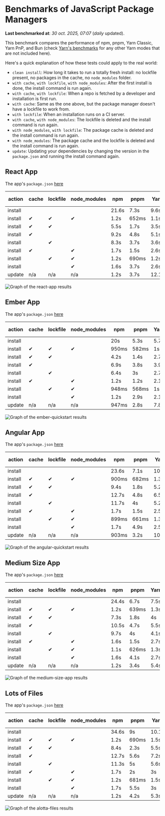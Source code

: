 # Benchmarks of JavaScript Package Managers

**Last benchmarked at**: _30 oct. 2025, 07:07_ (_daily_ updated).

This benchmark compares the performance of npm, pnpm, Yarn Classic, Yarn PnP, and Bun (check [Yarn's benchmarks](https://yarnpkg.com/benchmarks) for any other Yarn modes that are not included here).

Here's a quick explanation of how these tests could apply to the real world:

- `clean install`: How long it takes to run a totally fresh install: no lockfile present, no packages in the cache, no `node_modules` folder.
- `with cache`, `with lockfile`, `with node_modules`: After the first install is done, the install command is run again.
- `with cache`, `with lockfile`: When a repo is fetched by a developer and installation is first run.
- `with cache`: Same as the one above, but the package manager doesn't have a lockfile to work from.
- `with lockfile`: When an installation runs on a CI server.
- `with cache`, `with node_modules`: The lockfile is deleted and the install command is run again.
- `with node_modules`, `with lockfile`: The package cache is deleted and the install command is run again.
- `with node_modules`: The package cache and the lockfile is deleted and the install command is run again.
- `update`: Updating your dependencies by changing the version in the `package.json` and running the install command again.

## React App

The app's `package.json` [here](./fixtures/react-app/package.json)

| action  | cache | lockfile | node_modules| npm | pnpm | Yarn | Yarn PnP | Bun |
| ---     | ---   | ---      | ---         | --- | ---  | ---  | ---      | --- |
| install |       |          |             | 21.6s | 7.3s | 9.6s | 2.7s | 1.5s |
| install | ✔     | ✔        | ✔           | 1.2s | 652ms | 1.1s | n/a | 34ms |
| install | ✔     | ✔        |             | 5.5s | 1.7s | 3.5s | 990ms | 436ms |
| install | ✔     |          |             | 9.2s | 4.8s | 5.1s | 2.3s | 416ms |
| install |       | ✔        |             | 8.3s | 3.7s | 3.6s | 983ms | 415ms |
| install | ✔     |          | ✔           | 1.7s | 1.5s | 2.6s | n/a | 34ms |
| install |       | ✔        | ✔           | 1.2s | 690ms | 1.2s | n/a | 31ms |
| install |       |          | ✔           | 1.6s | 3.7s | 2.6s | n/a | 31ms |
| update  | n/a | n/a | n/a | 1.2s | 3.7s | 12.1s | 3.1s | 34ms |

<img alt="Graph of the react-app results" src="results/img/react-app.svg" />

## Ember App

The app's `package.json` [here](./fixtures/ember-quickstart/package.json)

| action  | cache | lockfile | node_modules| npm | pnpm | Yarn | Yarn PnP | Bun |
| ---     | ---   | ---      | ---         | --- | ---  | ---  | ---      | --- |
| install |       |          |             | 20s | 5.3s | 5.7s | 2.3s | 1.1s |
| install | ✔     | ✔        | ✔           | 950ms | 582ms | 1s | n/a | 27ms |
| install | ✔     | ✔        |             | 4.2s | 1.4s | 2.7s | 860ms | 328ms |
| install | ✔     |          |             | 6.9s | 3.8s | 3.9s | 2s | 326ms |
| install |       | ✔        |             | 6.4s | 3s | 2.7s | 859ms | 326ms |
| install | ✔     |          | ✔           | 1.2s | 1.2s | 2.1s | n/a | 26ms |
| install |       | ✔        | ✔           | 948ms | 568ms | 1s | n/a | 24ms |
| install |       |          | ✔           | 1.2s | 2.9s | 2.1s | n/a | 24ms |
| update  | n/a | n/a | n/a | 947ms | 2.8s | 7.8s | 2.8s | 27ms |

<img alt="Graph of the ember-quickstart results" src="results/img/ember-quickstart.svg" />

## Angular App

The app's `package.json` [here](./fixtures/angular-quickstart/package.json)

| action  | cache | lockfile | node_modules| npm | pnpm | Yarn | Yarn PnP | Bun |
| ---     | ---   | ---      | ---         | --- | ---  | ---  | ---      | --- |
| install |       |          |             | 23.6s | 7.1s | 10.7s | 2.8s | 1.7s |
| install | ✔     | ✔        | ✔           | 900ms | 682ms | 1.3s | n/a | 28ms |
| install | ✔     | ✔        |             | 9.4s | 1.8s | 5.2s | 1.2s | 840ms |
| install | ✔     |          |             | 12.7s | 4.8s | 6.5s | 2.3s | 818ms |
| install |       | ✔        |             | 11.7s | 4s | 5.2s | 1.2s | 823ms |
| install | ✔     |          | ✔           | 1.7s | 1.5s | 2.5s | n/a | 28ms |
| install |       | ✔        | ✔           | 899ms | 661ms | 1.3s | n/a | 25ms |
| install |       |          | ✔           | 1.7s | 4.9s | 2.5s | n/a | 25ms |
| update  | n/a | n/a | n/a | 903ms | 3.2s | 10s | 2.7s | 33ms |

<img alt="Graph of the angular-quickstart results" src="results/img/angular-quickstart.svg" />

## Medium Size App

The app's `package.json` [here](./fixtures/medium-size-app/package.json)

| action  | cache | lockfile | node_modules| npm | pnpm | Yarn | Yarn PnP | Bun |
| ---     | ---   | ---      | ---         | --- | ---  | ---  | ---      | --- |
| install |       |          |             | 24.4s | 6.7s | 7.5s | 2.9s | 1.6s |
| install | ✔     | ✔        | ✔           | 1.2s | 639ms | 1.3s | n/a | 31ms |
| install | ✔     | ✔        |             | 7.3s | 1.8s | 4s | 1.1s | 482ms |
| install | ✔     |          |             | 10.5s | 4.7s | 5.5s | 2.5s | 474ms |
| install |       | ✔        |             | 9.7s | 4s | 4.1s | 1.1s | 457ms |
| install | ✔     |          | ✔           | 1.6s | 1.5s | 2.7s | n/a | 31ms |
| install |       | ✔        | ✔           | 1.1s | 626ms | 1.3s | n/a | 28ms |
| install |       |          | ✔           | 1.6s | 4.1s | 2.7s | n/a | 28ms |
| update  | n/a | n/a | n/a | 1.2s | 3.4s | 5.4s | 2.4s | 39ms |

<img alt="Graph of the medium-size-app results" src="results/img/medium-size-app.svg" />

## Lots of Files

The app's `package.json` [here](./fixtures/alotta-files/package.json)

| action  | cache | lockfile | node_modules| npm | pnpm | Yarn | Yarn PnP | Bun |
| ---     | ---   | ---      | ---         | --- | ---  | ---  | ---      | --- |
| install |       |          |             | 34.6s | 9s | 10.1s | 3.4s | 1.7s |
| install | ✔     | ✔        | ✔           | 1.2s | 690ms | 1.5s | n/a | 40ms |
| install | ✔     | ✔        |             | 8.4s | 2.3s | 5.5s | 1.3s | 696ms |
| install | ✔     |          |             | 12.7s | 5.6s | 7.2s | 2.8s | 693ms |
| install |       | ✔        |             | 11.3s | 5s | 5.6s | 1.3s | 690ms |
| install | ✔     |          | ✔           | 1.7s | 2s | 3s | n/a | 38ms |
| install |       | ✔        | ✔           | 1.2s | 681ms | 1.5s | n/a | 35ms |
| install |       |          | ✔           | 1.7s | 5.5s | 3s | n/a | 35ms |
| update  | n/a | n/a | n/a | 1.2s | 4.2s | 5.3s | 2.9s | 93ms |

<img alt="Graph of the alotta-files results" src="results/img/alotta-files.svg" />